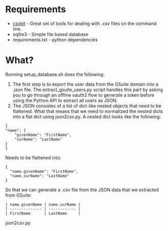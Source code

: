 # Requirements

* [csvkit](https://csvkit.readthedocs.io/en/latest/) - Great set of tools for dealing with .csv files on the command line.
* sqlite3 - Simple file based database
* requirements.txt - python dependencies

# What?

Running setup_database.sh does the following:

1. The first step is to export the user data from the GSuite domain into a
   .json file. The extract_gsuite_users.py script handles this part by asking
   you to go through an offline oauth2 flow to generate a token before using
   the Python API to extract all users as JSON.
2. The JSON consistes of a list of dict-like nested objects that need to be
   flattened. What that means that we need to normalized the nested dicts into
   a flat dict using json2csv.py. A nested dict looks like the following:  
```
{
"name": {
    "givenName": "FirstName",
    "surName": "LastName"
}
}
```  
Needs to be flattened into:  
```
{
  "name.givenName": "FirstName",
  "name.surName": "LastName"
}
```  
So that we can generate a .csv file from the JSON data that we extracted from GSuite:  
```
| name.givenName | name.surName |
| -------------- | ------------ |
| FirstName      | LastName     |
```  

json2csv.py
